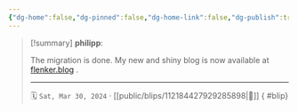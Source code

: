 ```yaml
---
{"dg-home":false,"dg-pinned":false,"dg-home-link":false,"dg-publish":true,"tags":["dgblip"],"disabled rules":["yaml-title","yaml-title-alias","file-name-heading"],"title":"philipp on mastodon @ 2024-03-30","created-date":"2024-03-30T11:35:21","id":112184427929285900,"updated-date":"2025-05-02T08:50:44","dg-path":"blips/112184427929285898.md","permalink":"/blips/112184427929285898/","dgPassFrontmatter":true}
---
```


> [!summary] **philipp**:
>
> The migration is done. My new and shiny blog is now available at [flenker.blog](https://flenker.blog) .
> - - -
>
> 🗓️ `Sat, Mar 30, 2024` · [[public/blips/112184427929285898\|🔗]]
{ #blip}

